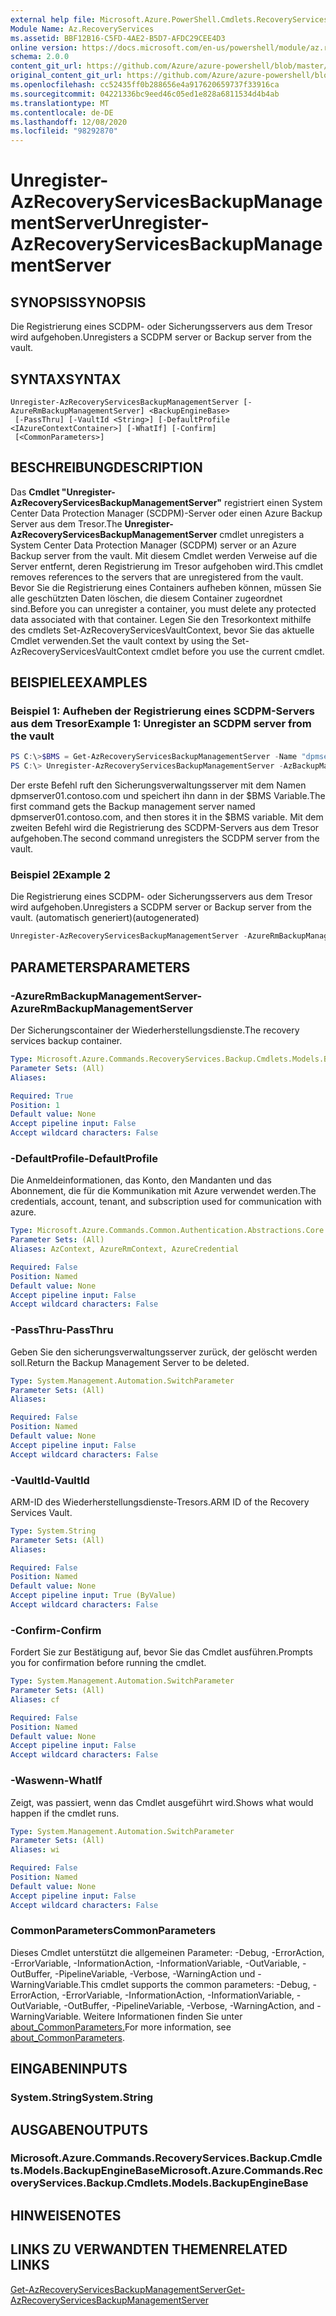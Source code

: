 ```yaml
---
external help file: Microsoft.Azure.PowerShell.Cmdlets.RecoveryServices.Backup.dll-Help.xml
Module Name: Az.RecoveryServices
ms.assetid: BBF12B16-C5FD-4AE2-B5D7-AFDC29CEE4D3
online version: https://docs.microsoft.com/en-us/powershell/module/az.recoveryservices/unregister-azrecoveryservicesbackupmanagementserver
schema: 2.0.0
content_git_url: https://github.com/Azure/azure-powershell/blob/master/src/RecoveryServices/RecoveryServices/help/Unregister-AzRecoveryServicesBackupManagementServer.md
original_content_git_url: https://github.com/Azure/azure-powershell/blob/master/src/RecoveryServices/RecoveryServices/help/Unregister-AzRecoveryServicesBackupManagementServer.md
ms.openlocfilehash: cc52435ff0b288656e4a917620659737f33916ca
ms.sourcegitcommit: 04221336bc9eed46c05ed1e828a6811534d4b4ab
ms.translationtype: MT
ms.contentlocale: de-DE
ms.lasthandoff: 12/08/2020
ms.locfileid: "98292870"
---
```

# <span data-ttu-id="10a62-101">Unregister-AzRecoveryServicesBackupManagementServer</span><span class="sxs-lookup"><span data-stu-id="10a62-101">Unregister-AzRecoveryServicesBackupManagementServer</span></span>

## <span data-ttu-id="10a62-102">SYNOPSIS</span><span class="sxs-lookup"><span data-stu-id="10a62-102">SYNOPSIS</span></span>
<span data-ttu-id="10a62-103">Die Registrierung eines SCDPM- oder Sicherungsservers aus dem Tresor wird aufgehoben.</span><span class="sxs-lookup"><span data-stu-id="10a62-103">Unregisters a SCDPM server or Backup server from the vault.</span></span>

## <span data-ttu-id="10a62-104">SYNTAX</span><span class="sxs-lookup"><span data-stu-id="10a62-104">SYNTAX</span></span>

```
Unregister-AzRecoveryServicesBackupManagementServer [-AzureRmBackupManagementServer] <BackupEngineBase>
 [-PassThru] [-VaultId <String>] [-DefaultProfile <IAzureContextContainer>] [-WhatIf] [-Confirm]
 [<CommonParameters>]
```

## <span data-ttu-id="10a62-105">BESCHREIBUNG</span><span class="sxs-lookup"><span data-stu-id="10a62-105">DESCRIPTION</span></span>
<span data-ttu-id="10a62-106">Das **Cmdlet "Unregister-AzRecoveryServicesBackupManagementServer"** registriert einen System Center Data Protection Manager (SCDPM)-Server oder einen Azure Backup Server aus dem Tresor.</span><span class="sxs-lookup"><span data-stu-id="10a62-106">The **Unregister-AzRecoveryServicesBackupManagementServer** cmdlet unregisters a System Center Data Protection Manager (SCDPM) server or an Azure Backup server from the vault.</span></span>
<span data-ttu-id="10a62-107">Mit diesem Cmdlet werden Verweise auf die Server entfernt, deren Registrierung im Tresor aufgehoben wird.</span><span class="sxs-lookup"><span data-stu-id="10a62-107">This cmdlet removes references to the servers that are unregistered from the vault.</span></span>
<span data-ttu-id="10a62-108">Bevor Sie die Registrierung eines Containers aufheben können, müssen Sie alle geschützten Daten löschen, die diesem Container zugeordnet sind.</span><span class="sxs-lookup"><span data-stu-id="10a62-108">Before you can unregister a container, you must delete any protected data associated with that container.</span></span>
<span data-ttu-id="10a62-109">Legen Sie den Tresorkontext mithilfe des cmdlets Set-AzRecoveryServicesVaultContext, bevor Sie das aktuelle Cmdlet verwenden.</span><span class="sxs-lookup"><span data-stu-id="10a62-109">Set the vault context by using the Set-AzRecoveryServicesVaultContext cmdlet before you use the current cmdlet.</span></span>

## <span data-ttu-id="10a62-110">BEISPIELE</span><span class="sxs-lookup"><span data-stu-id="10a62-110">EXAMPLES</span></span>

### <span data-ttu-id="10a62-111">Beispiel 1: Aufheben der Registrierung eines SCDPM-Servers aus dem Tresor</span><span class="sxs-lookup"><span data-stu-id="10a62-111">Example 1: Unregister an SCDPM server from the vault</span></span>
```powershell
PS C:\>$BMS = Get-AzRecoveryServicesBackupManagementServer -Name "dpmserver01.contoso.com"
PS C:\> Unregister-AzRecoveryServicesBackupManagementServer -AzBackupManagementServer $BMS
```

<span data-ttu-id="10a62-112">Der erste Befehl ruft den Sicherungsverwaltungsserver mit dem Namen dpmserver01.contoso.com und speichert ihn dann in der $BMS Variable.</span><span class="sxs-lookup"><span data-stu-id="10a62-112">The first command gets the Backup management server named dpmserver01.contoso.com, and then stores it in the $BMS variable.</span></span>
<span data-ttu-id="10a62-113">Mit dem zweiten Befehl wird die Registrierung des SCDPM-Servers aus dem Tresor aufgehoben.</span><span class="sxs-lookup"><span data-stu-id="10a62-113">The second command unregisters the SCDPM server from the vault.</span></span>

### <span data-ttu-id="10a62-114">Beispiel 2</span><span class="sxs-lookup"><span data-stu-id="10a62-114">Example 2</span></span>

<span data-ttu-id="10a62-115">Die Registrierung eines SCDPM- oder Sicherungsservers aus dem Tresor wird aufgehoben.</span><span class="sxs-lookup"><span data-stu-id="10a62-115">Unregisters a SCDPM server or Backup server from the vault.</span></span> <span data-ttu-id="10a62-116">(automatisch generiert)</span><span class="sxs-lookup"><span data-stu-id="10a62-116">(autogenerated)</span></span>

```powershell <!-- Aladdin Generated Example --> 
Unregister-AzRecoveryServicesBackupManagementServer -AzureRmBackupManagementServer <BackupEngineBase> -VaultId $vault.ID
```

## <span data-ttu-id="10a62-117">PARAMETERS</span><span class="sxs-lookup"><span data-stu-id="10a62-117">PARAMETERS</span></span>

### <span data-ttu-id="10a62-118">-AzureRmBackupManagementServer</span><span class="sxs-lookup"><span data-stu-id="10a62-118">-AzureRmBackupManagementServer</span></span>
<span data-ttu-id="10a62-119">Der Sicherungscontainer der Wiederherstellungsdienste.</span><span class="sxs-lookup"><span data-stu-id="10a62-119">The recovery services backup container.</span></span>

```yaml
Type: Microsoft.Azure.Commands.RecoveryServices.Backup.Cmdlets.Models.BackupEngineBase
Parameter Sets: (All)
Aliases:

Required: True
Position: 1
Default value: None
Accept pipeline input: False
Accept wildcard characters: False
```

### <span data-ttu-id="10a62-120">-DefaultProfile</span><span class="sxs-lookup"><span data-stu-id="10a62-120">-DefaultProfile</span></span>
<span data-ttu-id="10a62-121">Die Anmeldeinformationen, das Konto, den Mandanten und das Abonnement, die für die Kommunikation mit Azure verwendet werden.</span><span class="sxs-lookup"><span data-stu-id="10a62-121">The credentials, account, tenant, and subscription used for communication with azure.</span></span>

```yaml
Type: Microsoft.Azure.Commands.Common.Authentication.Abstractions.Core.IAzureContextContainer
Parameter Sets: (All)
Aliases: AzContext, AzureRmContext, AzureCredential

Required: False
Position: Named
Default value: None
Accept pipeline input: False
Accept wildcard characters: False
```

### <span data-ttu-id="10a62-122">-PassThru</span><span class="sxs-lookup"><span data-stu-id="10a62-122">-PassThru</span></span>
<span data-ttu-id="10a62-123">Geben Sie den sicherungsverwaltungsserver zurück, der gelöscht werden soll.</span><span class="sxs-lookup"><span data-stu-id="10a62-123">Return the Backup Management Server to be deleted.</span></span>

```yaml
Type: System.Management.Automation.SwitchParameter
Parameter Sets: (All)
Aliases:

Required: False
Position: Named
Default value: None
Accept pipeline input: False
Accept wildcard characters: False
```

### <span data-ttu-id="10a62-124">-VaultId</span><span class="sxs-lookup"><span data-stu-id="10a62-124">-VaultId</span></span>
<span data-ttu-id="10a62-125">ARM-ID des Wiederherstellungsdienste-Tresors.</span><span class="sxs-lookup"><span data-stu-id="10a62-125">ARM ID of the Recovery Services Vault.</span></span>

```yaml
Type: System.String
Parameter Sets: (All)
Aliases:

Required: False
Position: Named
Default value: None
Accept pipeline input: True (ByValue)
Accept wildcard characters: False
```

### <span data-ttu-id="10a62-126">-Confirm</span><span class="sxs-lookup"><span data-stu-id="10a62-126">-Confirm</span></span>
<span data-ttu-id="10a62-127">Fordert Sie zur Bestätigung auf, bevor Sie das Cmdlet ausführen.</span><span class="sxs-lookup"><span data-stu-id="10a62-127">Prompts you for confirmation before running the cmdlet.</span></span>

```yaml
Type: System.Management.Automation.SwitchParameter
Parameter Sets: (All)
Aliases: cf

Required: False
Position: Named
Default value: None
Accept pipeline input: False
Accept wildcard characters: False
```

### <span data-ttu-id="10a62-128">-Waswenn</span><span class="sxs-lookup"><span data-stu-id="10a62-128">-WhatIf</span></span>
<span data-ttu-id="10a62-129">Zeigt, was passiert, wenn das Cmdlet ausgeführt wird.</span><span class="sxs-lookup"><span data-stu-id="10a62-129">Shows what would happen if the cmdlet runs.</span></span> 

```yaml
Type: System.Management.Automation.SwitchParameter
Parameter Sets: (All)
Aliases: wi

Required: False
Position: Named
Default value: None
Accept pipeline input: False
Accept wildcard characters: False
```

### <span data-ttu-id="10a62-130">CommonParameters</span><span class="sxs-lookup"><span data-stu-id="10a62-130">CommonParameters</span></span>
<span data-ttu-id="10a62-131">Dieses Cmdlet unterstützt die allgemeinen Parameter: -Debug, -ErrorAction, -ErrorVariable, -InformationAction, -InformationVariable, -OutVariable, -OutBuffer, -PipelineVariable, -Verbose, -WarningAction und -WarningVariable.</span><span class="sxs-lookup"><span data-stu-id="10a62-131">This cmdlet supports the common parameters: -Debug, -ErrorAction, -ErrorVariable, -InformationAction, -InformationVariable, -OutVariable, -OutBuffer, -PipelineVariable, -Verbose, -WarningAction, and -WarningVariable.</span></span> <span data-ttu-id="10a62-132">Weitere Informationen finden Sie unter [about_CommonParameters.](http://go.microsoft.com/fwlink/?LinkID=113216)</span><span class="sxs-lookup"><span data-stu-id="10a62-132">For more information, see [about_CommonParameters](http://go.microsoft.com/fwlink/?LinkID=113216).</span></span>

## <span data-ttu-id="10a62-133">EINGABEN</span><span class="sxs-lookup"><span data-stu-id="10a62-133">INPUTS</span></span>

### <span data-ttu-id="10a62-134">System.String</span><span class="sxs-lookup"><span data-stu-id="10a62-134">System.String</span></span>

## <span data-ttu-id="10a62-135">AUSGABEN</span><span class="sxs-lookup"><span data-stu-id="10a62-135">OUTPUTS</span></span>

### <span data-ttu-id="10a62-136">Microsoft.Azure.Commands.RecoveryServices.Backup.Cmdlets.Models.BackupEngineBase</span><span class="sxs-lookup"><span data-stu-id="10a62-136">Microsoft.Azure.Commands.RecoveryServices.Backup.Cmdlets.Models.BackupEngineBase</span></span>

## <span data-ttu-id="10a62-137">HINWEISE</span><span class="sxs-lookup"><span data-stu-id="10a62-137">NOTES</span></span>

## <span data-ttu-id="10a62-138">LINKS ZU VERWANDTEN THEMEN</span><span class="sxs-lookup"><span data-stu-id="10a62-138">RELATED LINKS</span></span>

[<span data-ttu-id="10a62-139">Get-AzRecoveryServicesBackupManagementServer</span><span class="sxs-lookup"><span data-stu-id="10a62-139">Get-AzRecoveryServicesBackupManagementServer</span></span>](./Get-AzRecoveryServicesBackupManagementServer.md)



